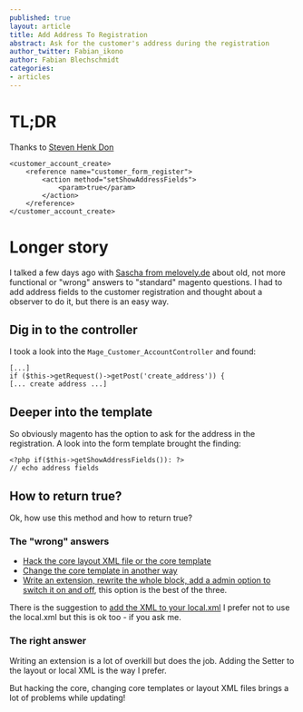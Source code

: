 ```yaml
---
published: true
layout: article
title: Add Address To Registration
abstract: Ask for the customer's address during the registration
author_twitter: Fabian_ikono
author: Fabian Blechschmidt
categories:
- articles
---
```


# TL;DR
Thanks to [Steven Henk Don](http://www.shdon.com/blog/2011/06/24/magento-show-address-fields-in-account-creation-form)

	<customer_account_create>
    	<reference name="customer_form_register">
        	<action method="setShowAddressFields">
            	<param>true</param>
            </action>
        </reference>
    </customer_account_create>

# Longer story

I talked a few days ago with [Sascha from melovely.de](http://www.melovely.de) about old, not more functional or "wrong" answers to "standard" magento questions. I had to add address fields to the customer registration and thought about a observer to do it, but there is an easy way.

## Dig in to the controller

I took a look into the `Mage_Customer_AccountController` and found:

	[...]
	if ($this->getRequest()->getPost('create_address')) {
    [... create address ...]
    
## Deeper into the template    
    
So obviously magento has the option to ask for the address in the registration. A look into the form template brought the finding:

	<?php if($this->getShowAddressFields()): ?>
    // echo address fields

## How to return true?

Ok, how use this method and how to return true?    

### The "wrong" answers

* [Hack the core layout XML file or the core template](http://blog.chapagain.com.np/magento-show-billing-shipping-address-in-customer-signup-registration-page/)
* [Change the core template in another way](http://blog.chapagain.com.np/magento-show-billing-shipping-address-in-customer-signup-registration-page/)
* [Write an extension, rewrite the whole block, add a admin option to switch it on and off](http://learntipsandtricks.com/blog/magento/149/How-to-enable-Address-Information-on-Magento-Customer-Registration-Page), this option is the best of the three.

There is the suggestion to [add the XML to your local.xml](http://tutorials.easyshoppingstore.com/2012/09/12/magento-display-address-fields-create-account/) I prefer not to use the local.xml but this is ok too - if you ask me.

### The right answer

Writing an extension is a lot of overkill but does the job. Adding the Setter to the layout or local XML is the way I prefer.

But hacking the core, changing core templates or layout XML files brings a lot of problems while updating!